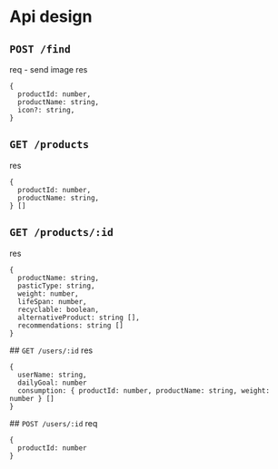 # Api design

## `POST /find`
req - send image
res 
```
{
  productId: number, 
  productName: string,
  icon?: string,
}
```

## `GET /products`
res
```
{
  productId: number, 
  productName: string,
} []
```

## `GET /products/:id`
res
```
{
  productName: string,
  pasticType: string, 
  weight: number,
  lifeSpan: number,
  recyclable: boolean,
  alternativeProduct: string [],
  recommendations: string []
}
```

## `GET /users/:id`
res
```
{
  userName: string,
  dailyGoal: number
  consumption: { productId: number, productName: string, weight: number } []
}
```

## `POST /users/:id`
req
```
{
  productId: number
}
```